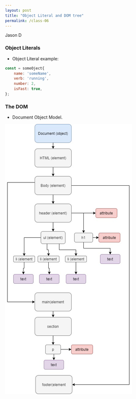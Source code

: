 ```yaml
---
layout: post
title: "Object Literal and DOM tree"
permalink: /class-06
---
```

Jason D

### Object Literals

* Object Literal example:
```javascript
const = someOject{
    name: 'someName',
    verb: 'running',
    number: 2,
    isFast: true,
};
```

### The DOM

* Document Object Model.

![image](img/DOM.jpg)

